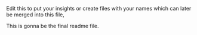 Edit this to put your insights or create files with your names which can later be merged into this file,

This is gonna be the final readme file.
